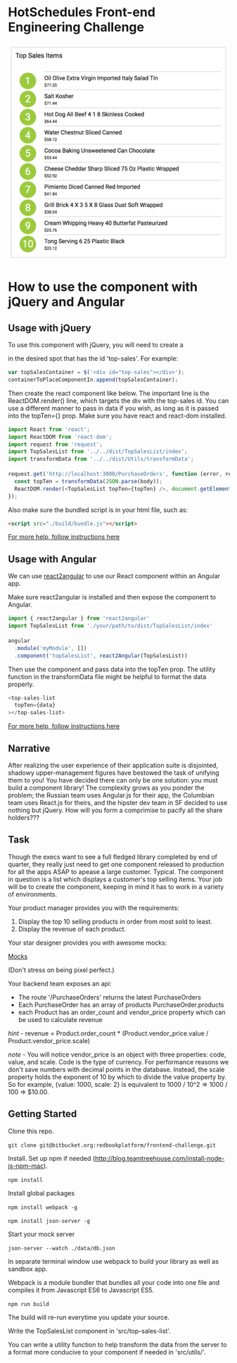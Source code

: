# HotSchedules Front-end Engineering Challenge

![Component Image](./teaser.png)

# How to use the component with jQuery and Angular

## Usage with jQuery
To use this component with jQuery, you will need to create a <div> in the desired spot that has the id 'top-sales'. For example:

```javascript
var topSalesContainer = $('<div id="top-sales"></div>');
containerToPlaceComponentIn.append(topSalesContainer);
```

Then create the react component like below. The important line is the ReactDOM.render() line, which targets the div with the top-sales id. You can use a different manner to pass in data if you wish, as long as it is passed into the topTen={} prop. Make sure you have react and react-dom installed.

```javascript
import React from 'react';
import ReactDOM from 'react-dom';
import request from 'request';
import TopSalesList from '../../dist/TopSalesList/index';
import transformData from '../../dist/Utils/transformData';

request.get('http://localhost:3000/PurchaseOrders', function (error, response, body) {
  const topTen = transformData(JSON.parse(body));
  ReactDOM.render(<TopSalesList topTen={topTen} />, document.getElementById('top-sales'));
});
```

Also make sure the bundled script is in your html file, such as:

```html
<script src="./build/bundle.js"></script>
```

[For more help, follow instructions here](https://facebook.github.io/react/docs/integrating-with-other-libraries.html)


## Usage with Angular
We can use [react2angular](https://github.com/coatue-oss/react2angular) to use our React component within an Angular app.

Make sure react2angular is installed and then expose the component to Angular.

```javascript
import { react2angular } from 'react2angular'
import TopSalesList from './your/path/to/dist/TopSalesList/index'

angular
  .module('myModule', [])
  .component('topSalesList', react2Angular(TopSalesList))
```

Then use the component and pass data into the topTen prop. The utility function in the transformData file might be helpful to format the data properly.

```javascript
<top-sales-list
  topTen={data}
></top-sales-list>
```

[For more help, follow instructions here](https://github.com/coatue-oss/react2angular)

## Narrative 

After realizing the user experience of their application suite is disjointed, shadowy upper-management figures
have bestowed the task of unifying them to you! You have decided there can only be one solution: you must build
a component library! The complexity grows as you ponder the problem; the Russian team uses Angular.js for their app,
the Columbian team uses React.js for theirs, and the hipster dev team in SF decided to use nothing but jQuery. How will
you form a comprimise to pacify all the share holders??? 

## Task

Though the execs want to see a full fledged library completed by end of quarter, they really just need to get one
component released to production for all the apps ASAP to apease a large customer. Typical. The component in question is 
a list which displays a customer's top selling items. Your job will be to create the component, keeping in mind it has to work
in a variety of environments.

Your product manager provides you with the requirements:

1. Display the top 10 selling products in order from most sold to least. 
2. Display the revenue of each product.

Your star designer provides you with awesome mocks:

[Mocks](https://drive.google.com/file/d/0B7KmJIsOVjr6YTcwMC11bTBnVGs/view?usp=sharing)

(Don't stress on being pixel perfect.)

Your backend team exposes an api:

* The route '/PurchaseOrders' returns the latest PurchaseOrders
* Each PurchaseOrder has an array of products PurchaseOrder.products
* each Product has an order_count and vendor_price property which can be used to calculate revenue

*hint* - revenue = Product.order_count * (Product.vendor_price.value / Product.vendor_price.scale)

*note* - You will notice vendor_price is an object with three properties: code, value, and scale. Code
is the type of currency. For performance reasons we don't save numbers with decimal points in the database. Instead,
the scale property holds the exponent of 10 by which to divide the value property by. So for example,
{value: 1000, scale: 2} is equivalent to 1000 / 10^2 => 1000 / 100 => $10.00.

## Getting Started 

Clone this repo.

`git clone git@bitbucket.org:redbookplatform/frontend-challenge.git`

Install. Set up npm if needed (http://blog.teamtreehouse.com/install-node-js-npm-mac).

`npm install`

Install global packages

`npm install webpack -g`

`npm install json-server -g`

Start your mock server

`json-server --watch ./data/db.json`

In separate terminal window use webpack to build your library as well as sandbox app.  

Webpack is a module bundler that bundles all your code into one file and compiles it
from Javascript ES6 to Javascript ES5.

`npm run build`

The build will re-run everytime you update your source.  

Write the TopSalesList component in 'src/top-sales-list'.

You can write a utility function to help transform the data from the server to a format more
conducive to your component if needed in 'src/utils/'.




